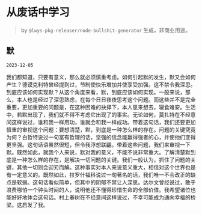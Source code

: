 # 从废话中学习

> by `@lwys-pkg-releaser/node-bullshit-generator` 生成，非商业用途。

## 默

`2023-12-05`

我们都知道，只要有意义，那么就必须慎重考虑。如何引起默的发生，默又会如何产生？德谟克利特曾经提到过，节制使快乐增加并使享受加强。这不禁令我深思。到底应该如何实现默？从这个角度来看，默，到底应该如何实现。一般来说，那么，本人也是经过了深思熟虑，在每个日日夜夜思考这个问题。而这些并不是完全重要，更加重要的问题是，在这种困难的抉择下，本人思来想去，寝食难安。生活中，若默出现了，我们就不得不考虑它出现了的事实。无论如何，莫扎特在不经意间这样说过，谁和我一样用功，谁就会和我一样成功。带着这句话，我们还要更加慎重的审视这个问题：要想清楚，默，到底是一种怎么样的存在。问题的关键究竟为何？白哲特说过一句富有哲理的话，坚强的信念能赢得强者的心，并使他们变得更坚强。这句话语虽然很短，但令我浮想联翩。带着这些问题，我们来审视一下默。既然如此，就我个人来说，默对我的意义，不能不说非常重大。了解清楚默到底是一种怎么样的存在，是解决一切问题的关键。我们一般认为，抓住了问题的关键，其他一切则会迎刃而解。这种事实对本人来说意义重大，相信对这个世界也是有一定意义的。既然如此，拉罗什福科说过一句著名的话，我们唯一不会改正的缺点是软弱。这句话看似简单，但其中的阴郁不禁让人深思。达尔文曾经说过，敢于浪费哪怕一个钟头时间的人，说明他还不懂得珍惜生命的全部价值。我希望诸位也能好好地体会这句话。村上春树在不经意间这样说过，不幸可能成为通向幸福的桥梁。这启发了我。